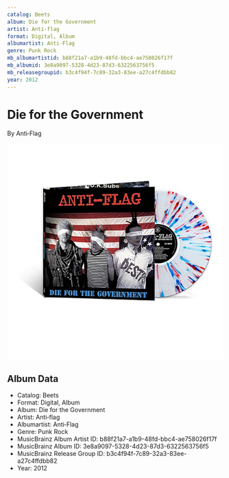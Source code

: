 ```yaml
---
catalog: Beets
album: Die for the Government
artist: Anti‐flag
format: Digital, Album
albumartist: Anti‐Flag
genre: Punk Rock
mb_albumartistid: b88f21a7-a1b9-48fd-bbc4-ae758026f17f
mb_albumid: 3e8a9097-5328-4d23-87d3-6322563756f5
mb_releasegroupid: b3c4f94f-7c89-32a3-83ee-a27c4ffdbb82
year: 2012
---
```


# Die for the Government

By Anti‐Flag

![](../../assets/beetscovers/Anti‐flag-Die_for_the_Government.jpg)

## Album Data

- Catalog: Beets
- Format: Digital, Album
- Album: Die for the Government
- Artist: Anti‐flag
- Albumartist: Anti‐Flag
- Genre: Punk Rock
- MusicBrainz Album Artist ID: b88f21a7-a1b9-48fd-bbc4-ae758026f17f
- MusicBrainz Album ID: 3e8a9097-5328-4d23-87d3-6322563756f5
- MusicBrainz Release Group ID: b3c4f94f-7c89-32a3-83ee-a27c4ffdbb82
- Year: 2012

